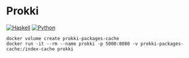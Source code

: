 # Prokki

[![Haskell](https://img.shields.io/badge/Haskell-5e5086?logo=haskell&logoColor=white)](https://haskell.org)
[![Python](https://img.shields.io/badge/Python-3776AB.svg?style=flat&logo=python&logoColor=white)](https://www.python.org)


```
docker volume create prokki-packages-cache
docker run -it --rm --name prokki -p 5000:8080 -v prokki-packages-cache:/index-cache prokki
```
